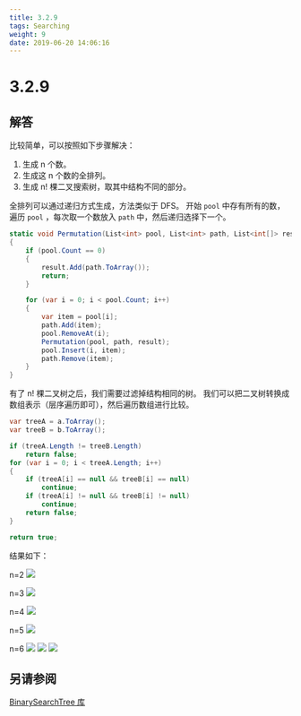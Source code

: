 ```yaml
---
title: 3.2.9
tags: Searching
weight: 9
date: 2019-06-20 14:06:16
---
```


# 3.2.9


## 解答

比较简单，可以按照如下步骤解决：

1. 生成 n 个数。
2. 生成这 n 个数的全排列。
3. 生成 n! 棵二叉搜索树，取其中结构不同的部分。

全排列可以通过递归方式生成，方法类似于 DFS。
开始 `pool` 中存有所有的数，遍历 `pool` ，每次取一个数放入 `path` 中，然后递归选择下一个。

```csharp
static void Permutation(List<int> pool, List<int> path, List<int[]> result)
{
    if (pool.Count == 0)
    {
        result.Add(path.ToArray());
        return;
    }

    for (var i = 0; i < pool.Count; i++)
    {
        var item = pool[i];
        path.Add(item);
        pool.RemoveAt(i);
        Permutation(pool, path, result);
        pool.Insert(i, item);
        path.Remove(item);
    }
}
```

有了 n! 棵二叉树之后，我们需要过滤掉结构相同的树。
我们可以把二叉树转换成数组表示（层序遍历即可），然后遍历数组进行比较。

```csharp
var treeA = a.ToArray();
var treeB = b.ToArray();

if (treeA.Length != treeB.Length)
    return false;
for (var i = 0; i < treeA.Length; i++)
{
    if (treeA[i] == null && treeB[i] == null)
        continue;
    if (treeA[i] != null && treeB[i] != null)
        continue;
    return false;
}

return true;
```

结果如下：

n=2
![](/resources/3.2.9/1.png)

n=3
![](/resources/3.2.9/2.png) 

n=4
![](/resources/3.2.9/3.png)

n=5
![](/resources/3.2.9/4.png)

n=6
![](/resources/3.2.9/5.png)
![](/resources/3.2.9/6.png)
![](/resources/3.2.9/7.png)

## 另请参阅

[BinarySearchTree 库](https://github.com/ikesnowy/Algorithms-4th-Edition-in-Csharp/tree/master/3%20Searching/3.2/BinarySearchTree)
